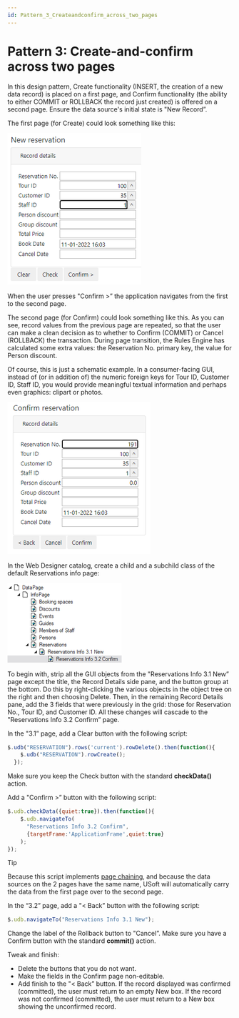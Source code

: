 ```yaml
---
id: Pattern_3_Createandconfirm_across_two_pages
---
```


# Pattern 3: Create-and-confirm across two pages

In this design pattern, Create functionality (INSERT, the creation of a new data record) is placed on a first page, and Confirm functionality (the ability to either COMMIT or ROLLBACK the record just created) is offered on a second page. Ensure the data source's initial state is "New Record”.

The first page (for Create) could look something like this:

![](./assets/d96efe4c-b033-451d-a54c-03d6f26099a8.png)

When the user presses "Confirm >” the application navigates from the first to the second page.

The second page (for Confirm) could look something like this. As you can see, record values from the previous page are repeated, so that the user can make a clean decision as to whether to Confirm (COMMIT) or Cancel (ROLLBACK) the transaction. During page transition, the Rules Engine has calculated some extra values: the Reservation No. primary key, the value for Person discount.

Of course, this is just a schematic example. In a consumer-facing GUI, instead of (or in addition of) the numeric foreign keys for Tour ID, Customer ID, Staff ID, you would provide meaningful textual information and perhaps even graphics: clipart or photos.

![](./assets/aca54cdd-5059-4698-94bd-f3d342165c66.png)

In the Web Designer catalog, create a child and a subchild class of the default Reservations info page:

![](./assets/0a3478ca-4ae2-49b8-874a-f8cfa9a13f20.png)

To begin with, strip all the GUI objects from the "Reservations Info 3.1 New”  page except the title, the Record Details side pane, and the button group at the bottom. Do this by right-clicking the various objects in the object tree on the right and then choosing Delete. Then, in the remaining Record Details pane, add the 3 fields that were previously in the grid: those for Reservation No., Tour ID, and Customer ID. All these changes will cascade to the "Reservations Info 3.2 Confirm” page.

In the "3.1” page, add a Clear button with the following script:

```js
$.udb("RESERVATION").rows('current').rowDelete().then(function(){
    $.udb("RESERVATION").rowCreate();
  });

```

Make sure you keep the Check button with the standard **checkData()** action.

Add a "Confirm >” button with the following script:

```js
$.udb.checkData({quiet:true}).then(function(){
    $.udb.navigateTo(
      "Reservations Info 3.2 Confirm",
      {targetFrame:'ApplicationFrame',quiet:true}
    );
});
```

> [!TIP]
> Because this script implements [page chaining](/docs/Web_and_app_UIs/Navigation_between_web_pages/Page_chaining.md), and because the data sources on the 2 pages have the same name, USoft will automatically carry the data from the first page over to the second page.

In the “3.2” page, add a "< Back” button with the following script:

```js
$.udb.navigateTo("Reservations Info 3.1 New");
```

Change the label of the Rollback button to "Cancel”. Make sure you have a Confirm button with the standard **commit()** action.

Tweak and finish:

- Delete the buttons that you do not want.
- Make the fields in the Confirm page non-editable.
- Add finish to the "< Back” button. If the record displayed was confirmed (committed), the user must return to an empty New box. If the record was not confirmed (committed), the user must return to a New box showing the unconfirmed record.